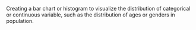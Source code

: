 Creating a bar chart or histogram to visualize the distribution of categorical or continuous variable, such as the distribution of ages or genders in population.
